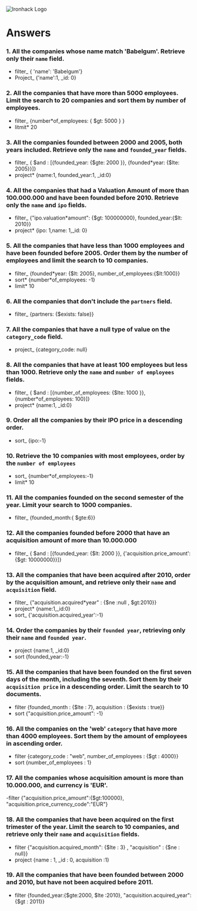 ![Ironhack Logo](https://i.imgur.com/1QgrNNw.png)

# Answers

### 1. All the companies whose name match 'Babelgum'. Retrieve only their `name` field.

<!-- Your Code Goes Here -->

- filter\_ { 'name': 'Babelgum'}
- Project\_ {'name':1, \_id: 0}

### 2. All the companies that have more than 5000 employees. Limit the search to 20 companies and sort them by **number of employees**.

<!-- Your Code Goes Here -->

- filter\_ {number\*of_employees: { $gt: 5000 } }
- litmit\* 20

### 3. All the companies founded between 2000 and 2005, both years included. Retrieve only the `name` and `founded_year` fields.

<!-- Your Code Goes Here -->

- filter\_ { $and : [{founded_year: {$gte: 2000 }}, {founded\*year: {$lte: 2005}}]}
- project\* {name:1, founded_year:1, \_id:0}

### 4. All the companies that had a Valuation Amount of more than 100.000.000 and have been founded before 2010. Retrieve only the `name` and `ipo` fields.

<!-- Your Code Goes Here -->

- filter\_ {"ipo.valuation\*amount": {$gt: 100000000}, founded_year:{$lt: 2010}}
- project\* {ipo: 1,name: 1,\_id: 0}

### 5. All the companies that have less than 1000 employees and have been founded before 2005. Order them by the number of employees and limit the search to 10 companies.

<!-- Your Code Goes Here -->

- filter\_ {founded\*year: {$lt: 2005}, number_of_employees:{$lt:1000}}
- sort* {number*of_employees: -1}
- limit\* 10

### 6. All the companies that don't include the `partners` field.

<!-- Your Code Goes Here -->

- filter\_ {partners: {$exists: false}}

### 7. All the companies that have a null type of value on the `category_code` field.

<!-- Your Code Goes Here -->

- project\_ {category_code: null}

### 8. All the companies that have at least 100 employees but less than 1000. Retrieve only the `name` and `number of employees` fields.

<!-- Your Code Goes Here -->

- filter\_ { $and : [{number_of_employees: {$lte: 1000 }}, {number\*of_employees: 100}]}
- project\* {name:1, \_id:0}

### 9. Order all the companies by their IPO price in a descending order.

<!-- Your Code Goes Here -->

- sort\_ {ipo:-1}

### 10. Retrieve the 10 companies with most employees, order by the `number of employees`

<!-- Your Code Goes Here -->

- sort\_ {number\*of_employees:-1}
- limit\* 10

### 11. All the companies founded on the second semester of the year. Limit your search to 1000 companies.

<!-- Your Code Goes Here -->

- filter\_ {founded_month:{ $gte:6}}

### 12. All the companies founded before 2000 that have an acquisition amount of more than 10.000.000

<!-- Your Code Goes Here -->

- filter\_ { $and : [{founded_year: {$lt: 2000 }}, {'acquisition.price_amount': {$gt: 10000000}}]}

### 13. All the companies that have been acquired after 2010, order by the acquisition amount, and retrieve only their `name` and `acquisition` field.

<!-- Your Code Goes Here -->

- filter\_ {"acquisition.acquired\*year" : {$ne :null , $gt:2010}}
- project\* {name:1,\_id:0}
- sort\_ {'acquisition.acquired_year':-1}

### 14. Order the companies by their `founded year`, retrieving only their `name` and `founded year`.

<!-- Your Code Goes Here -->

- project {name:1, \_id:0}
- sort {founded_year:-1}

### 15. All the companies that have been founded on the first seven days of the month, including the seventh. Sort them by their `acquisition price` in a descending order. Limit the search to 10 documents.

<!-- Your Code Goes Here -->

- filter {founded_month : {$lte : 7}, acquisition : {$exists : true}}
- sort {"acquisition.price_amount": -1}

### 16. All the companies on the 'web' `category` that have more than 4000 employees. Sort them by the amount of employees in ascending order.

<!-- Your Code Goes Here -->

- filter {category_code : "web", number_of_employees : {$gt : 4000}}
- sort {number_of_employees : 1}

### 17. All the companies whose acquisition amount is more than 10.000.000, and currency is 'EUR'.

<!-- Your Code Goes Here -->

-filter {"acquisition.price_amount":{$gt:100000}, "acquisition.price_currency_code":"EUR"}

### 18. All the companies that have been acquired on the first trimester of the year. Limit the search to 10 companies, and retrieve only their `name` and `acquisition` fields.

<!-- Your Code Goes Here -->

- filter {"acquisition.acquired_month": {$lte : 3} , "acquisition" : {$ne : null}}
- project {name : 1, \_id : 0, acquisition :1}

### 19. All the companies that have been founded between 2000 and 2010, but have not been acquired before 2011.

<!-- Your Code Goes Here -->

- filter {founded_year:{$gte:2000, $lte :2010}, "acquisition.acquired_year": {$gt : 2011}}
